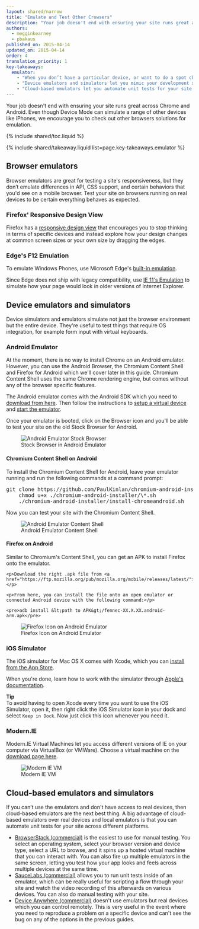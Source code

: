 ```yaml
---
layout: shared/narrow
title: "Emulate and Test Other Crowsers"
description: "Your job doesn't end with ensuring your site runs great across Chrome and Android. Even though Device Mode can simulate a range of other devices like iPhones, we encourage you to check out other browsers solutions for emulation."
authors:
  - megginkearney
  - pbakaus
published_on: 2015-04-14
updated_on: 2015-04-14
order: 4
translation_priority: 1
key-takeaways:
  emulator: 
    - "When you don’t have a particular device, or want to do a spot check on something, the best option is to emulate the device right inside your browser."
    - "Device emulators and simulators let you mimic your development site on a range of devices from your workstation."
    - "Cloud-based emulators let you automate unit tests for your site across different platforms."
---
```


<p class="intro">
  Your job doesn't end with ensuring your site runs great across Chrome and Android. Even though Device Mode can simulate a range of other devices like iPhones, we encourage you to check out other browsers solutions for emulation.
</p>

{% include shared/toc.liquid %}

{% include shared/takeaway.liquid list=page.key-takeaways.emulator %}

## Browser emulators

Browser emulators are great for testing a site's responsiveness, but they don’t
emulate differences in API, CSS support, and certain behaviors that you'd see
on a mobile browser. Test your site on browsers running on real devices to be
certain everything behaves as expected.

### Firefox' Responsive Design View

Firefox has a [responsive design view](https://developer.mozilla.org/en-US/docs/Tools/Responsive_Design_View)
that encourages you to stop thinking in terms of specific devices and instead
explore how your design changes at common screen sizes or your own size by
dragging the edges.

### Edge's F12 Emulation

To emulate Windows Phones, use Microsoft Edge's [built-in emulation](https://dev.modern.ie/platform/documentation/f12-devtools-guide/emulation/).

Since Edge does not ship with legacy compatibility, use [IE 11's Emulation](https://msdn.microsoft.com/en-us/library/dn255001(v=vs.85).aspx) to simulate how your page would look in older versions of Internet Explorer.

## Device emulators and simulators

Device simulators and emulators simulate not just the browser environment but the entire device. They're useful to test things that require OS integration, for example form input with virtual keyboards.

### Android Emulator

<div class="mdl-grid">
 <div class="mdl-cell mdl-cell--8-col">
  <p>At the moment, there is no way to install Chrome on an Android emulator. However, you can use the Android Browser, the Chromium Content Shell and Firefox for Android which we'll cover later in this guide. Chromium Content Shell uses the same Chrome rendering engine, but comes without any of the browser specific features.</p>

  <p>The Android emulator comes with the Android SDK which you need to <a href="http://developer.android.com/sdk/installing/studio.html">download from
here</a>. Then follow the instructions to <a href="http://developer.android.com/tools/devices/managing-avds.html">setup a virtual device</a> and <a href="http://developer.android.com/tools/devices/emulator.html">start the emulator</a>.</p>

  <p>Once your emulator is booted, click on the Browser icon and you'll be able to test your site on the old Stock Browser for Android.</p>
 </div>
 <figure class="mdl-cell mdl-cell--4-col">
   <img src="imgs/android-emulator-stock-browser.png" alt="Android Emulator Stock Browser">
   <figcaption>Stock Browser in Android Emulator</figcaption>
 </figure>
</div>

#### Chromium Content Shell on Android

<div class="mdl-grid">
 <div class="mdl-cell mdl-cell--8-col">
  <p>To install the Chromium Content Shell for Android, leave your emulator running
and run the following commands at a command prompt:</p>

  <pre>git clone https://github.com/PaulKinlan/chromium-android-installer.git
    chmod u+x ./chromium-android-installer/\*.sh
    ./chromium-android-installer/install-chromeandroid.sh</pre>

  <p>Now you can test your site with the Chromium Content Shell.</p>
 </div>
 <figure class="mdl-cell mdl-cell--4-col">
   <img src="imgs/android-avd-contentshell.png" alt="Android Emulator Content Shell">
   <figcaption>Android Emulator Content Shell</figcaption>
 </figure>
</div>

#### Firefox on Android

<div class="mdl-grid">
 <div class="mdl-cell mdl-cell--8-col">
    <p>Similar to Chromium's Content Shell, you can get an APK to install Firefox onto the emulator.</p>

    <p>Download the right .apk file from <a href="https://ftp.mozilla.org/pub/mozilla.org/mobile/releases/latest/">https://ftp.mozilla.org/pub/mozilla.org/mobile/releases/latest/</a>.</p>

    <p>From here, you can install the file onto an open emulator or connected Android device with the following command:</p>

    <pre>adb install &lt;path to APK&gt;/fennec-XX.X.XX.android-arm.apk</pre>
 </div>
 <figure class="mdl-cell mdl-cell--4-col">
   <img src="imgs/ff-on-android-emulator.png" alt="Firefox Icon on Android Emulator">
   <figcaption>Firefox Icon on Android Emulator</figcaption>
 </figure>
</div>

### iOS Simulator

The iOS simulator for Mac OS X comes with Xcode, which you can [install from the
App Store](https://itunes.apple.com/us/app/xcode/id497799835?ls=1&mt=12).

When you're done, learn how to work with the simulator through [Apple's documentation](https://developer.apple.com/library/prerelease/ios/documentation/IDEs/Conceptual/iOS_Simulator_Guide/Introduction/Introduction.html).

**Tip**  
To avoid having to open Xcode every time you want to use the iOS
Simulator, open it, then right click the iOS Simulator
icon in your dock and select `Keep in Dock`. Now just click this icon whenever you
need it.

### Modern.IE

<div class="mdl-grid">
 <div class="mdl-cell mdl-cell--8-col">
    <p>Modern.IE Virtual Machines let you access different versions of IE on your computer via VirtualBox (or VMWare). Choose a virtual machine on the <a href="https://modern.ie/en-us/virtualization-tools#downloads">download page here</a>.</p>
 </div>
 <figure class="mdl-cell mdl-cell--4-col">
   <img src="imgs/modern-ie-simulator.png" alt="Modern IE VM">
   <figcaption>Modern IE VM</figcaption>
 </figure>
</div>

## Cloud-based emulators and simulators

If you can’t use the emulators and don't have access to real devices, then cloud-based emulators are the next best thing. A big advantage of cloud-based emulators over real devices and local emulators is that you can automate unit tests for your site across different platforms.

* [BrowserStack (commercial)](https://www.browserstack.com/automate) is the easiest to use for manual testing. You select an operating system, select your browser version and device type, select a URL to browse, and it spins up a hosted virtual machine that you can interact with. You can also fire up multiple emulators in the same screen, letting you test how your app looks and feels across multiple devices at the same time.
* [SauceLabs (commercial)](https://saucelabs.com/) allows you to run unit tests inside of an emulator, which can be really useful for scripting a flow through your site and watch the video recording of this afterwards on various devices. You can also do manual testing with your site.
* [Device Anywhere (commercial)](http://www.keynote.com/solutions/testing/mobile-testing) doesn't
use emulators but real devices which you can control remotely. This is very useful in the event where you need to reproduce a problem on a specific device and can't see the bug on any of the options in the previous guides.



